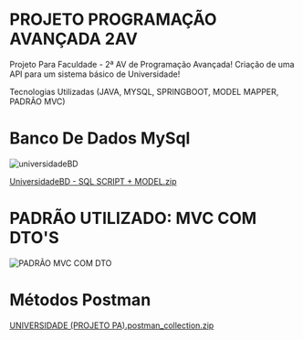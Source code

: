 # PROJETO PROGRAMAÇÃO AVANÇADA 2AV
 Projeto Para Faculdade - 2ª AV de Programação Avançada! Criação de uma API para um sistema básico de Universidade!
 
 Tecnologias Utilizadas (JAVA, MYSQL, SPRINGBOOT, MODEL MAPPER, PADRÃO MVC)
#
# Banco De Dados MySql
![universidadeBD](https://user-images.githubusercontent.com/107625886/205467811-37325a91-124c-40ad-b3ca-0a3250a24ac5.png)

[UniversidadeBD - SQL SCRIPT + MODEL.zip](https://github.com/Lucas-Vieiraa/Projeto-Programacao-Avancada-2AV/files/10147600/UniversidadeBD.-.SQL.SCRIPT.%2B.MODEL.zip)
#

# PADRÃO UTILIZADO: MVC COM DTO'S

![PADRÃO MVC COM DTO](https://user-images.githubusercontent.com/107625886/205500110-27380d32-0c14-483c-9ee3-a4ee00cfac72.jpeg)
#


# Métodos Postman

[UNIVERSIDADE (PROJETO PA).postman_collection.zip](https://github.com/Lucas-Vieiraa/Projeto-Programacao-Avancada-2AV/files/10147580/UNIVERSIDADE.PROJETO.PA.postman_collection.zip)
#






